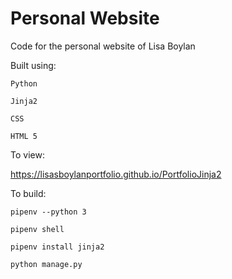 

# Personal Website
Code for the personal website of Lisa Boylan

Built using:

    Python
    
    Jinja2
    
    CSS
    
    HTML 5

To view:

  https://lisasboylanportfolio.github.io/PortfolioJinja2
    


To build:

    pipenv --python 3
    
    pipenv shell
    
    pipenv install jinja2
    
    python manage.py
